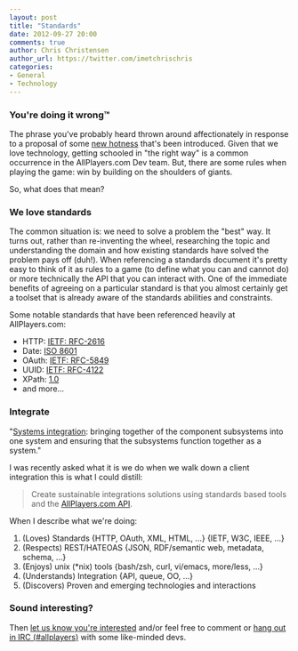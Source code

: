 ```yaml
---
layout: post
title: "Standards"
date: 2012-09-27 20:00
comments: true
author: Chris Christensen
author_url: https://twitter.com/imetchrischris
categories:
- General
- Technology
---
```


### You're doing it wrong™

The phrase you've probably heard thrown around affectionately in response to a proposal of some [new hotness](http://www.youtube.com/watch?v=ha-uagjJQ9k) that's been introduced. Given that we love technology, getting schooled in "the right way" is a common occurrence in the AllPlayers.com Dev team. But, there are some rules when playing the game: win by building on the shoulders of giants.

So, what does that mean?


### We love standards

The common situation is: we need to solve a problem the "best" way. It turns out, rather than re-inventing the wheel, researching the topic and understanding the domain and how existing standards have solved the problem pays off (duh!). When referencing a standards document it's pretty easy to think of it as rules to a game (to define what you can and cannot do) or more technically the API that you can interact with. One of the immediate benefits of agreeing on a particular standard is that you almost certainly get a toolset that is already aware of the standards abilities and constraints.


Some notable standards that have been referenced heavily at AllPlayers.com:

*  HTTP: [IETF: RFC-2616](http://www.ietf.org/rfc/rfc2616.txt)
*  Date: [ISO 8601](http://www.w3.org/TR/NOTE-datetime)
*  OAuth: [IETF: RFC-5849](http://www.ietf.org/rfc/rfc5849.txt)
*  UUID: [IETF: RFC-4122](http://www.ietf.org/rfc/rfc4122.txt)
*  XPath: [1.0](http://www.w3.org/TR/xpath/)
*  and more...


### Integrate

"[Systems integration](http://en.wikipedia.org/wiki/Systems_integration): bringing together of the component subsystems into one system and ensuring that the subsystems function together as a system."

I was recently asked what it is we do when we walk down a client integration this is what I could distill:

> Create sustainable integrations solutions using standards based tools and the [AllPlayers.com API](http://develop.allplayers.com/).


When I describe what we're doing:

1. (Loves) Standards {HTTP, OAuth, XML, HTML, ...} {IETF, W3C, IEEE, ...}
2. (Respects) REST/HATEOAS {JSON, RDF/semantic web, metadata, schema, ...}
3. (Enjoys) unix (*nix) tools {bash/zsh, curl, vi/emacs, more/less, ...}
4. (Understands) Integration {API, queue, OO, ...}
5. (Discovers) Proven and emerging technologies and interactions


### Sound interesting?

Then [let us know you're interested](https://www.allplayers.com/careers) and/or feel free to comment or [hang out in IRC (#allplayers)](http://webchat.freenode.net/?channels=allplayers&randomnick=1&prompt=1) with some like-minded devs.
